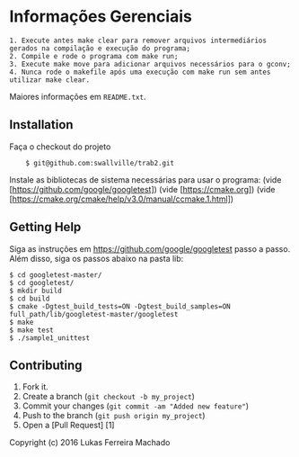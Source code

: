 Informações Gerenciais
==========================
	1. Execute antes make clear para remover arquivos intermediários gerados na compilação e execução do programa;
	2. Compile e rode o programa com make run;
	3. Execute make move para adicionar arquivos necessários para o gconv;
	4. Nunca rode o makefile após uma execução com make run sem antes utilizar make clear.
	
Maiores informações em ``README.txt``.

Installation
---------------
Faça o checkout do projeto
 
        $ git@github.com:swallville/trab2.git

Instale as bibliotecas de sistema necessárias para usar o programa:
(vide [https://github.com/google/googletest])
(vide [https://cmake.org])
(vide [https://cmake.org/cmake/help/v3.0/manual/ccmake.1.html])

Getting Help
-----------------

Siga as instruções em https://github.com/google/googletest passo a passo. Além disso, siga os passos abaixo na pasta lib:
  ```
$ cd googletest-master/
$ cd googletest/
$ mkdir build
$ cd build
$ cmake -Dgtest_build_tests=ON -Dgtest_build_samples=ON full_path/lib/googletest-master/googletest
$ make
$ make test
$ ./sample1_unittest
  ```
Contributing
-----------------
1. Fork it.
2. Create a branch (`git checkout -b my_project`)
3. Commit your changes (`git commit -am "Added new feature"`)
4. Push to the branch (`git push origin my_project`)
5. Open a [Pull Request] [1]

Copyright (c) 2016 Lukas Ferreira Machado

